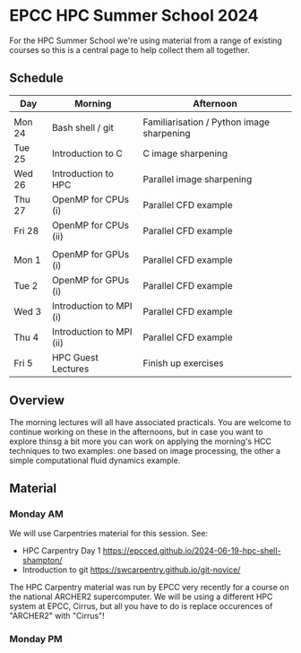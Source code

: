 # EPCC HPC Summer School 2024

For the HPC Summer School we're using material from a range of
existing courses so this is a central page to help collect them all
together.

## Schedule

| Day | Morning | Afternoon |
| --- | ---  | --- |
| |  | |
| Mon 24 | Bash shell / git | Familiarisation / Python image sharpening |
| Tue 25 | Introduction to C | C image sharpening |
| Wed 26 | Introduction to HPC | Parallel image sharpening |
| Thu 27 | OpenMP for CPUs (i) | Parallel CFD example |
| Fri 28 | OpenMP for CPUs (ii) | Parallel CFD example |
| | | |
| Mon 1 | OpenMP for GPUs (i) | Parallel CFD example |
| Tue 2 | OpenMP for GPUs (i) | Parallel CFD example |
| Wed 3 | Introduction to MPI (i) | Parallel CFD example |
| Thu 4 | Introduction to MPI (ii) | Parallel CFD example |
| Fri 5 | HPC Guest Lectures | Finish up exercises |

## Overview

The morning lectures will all have associated practicals. You are
welcome to continue working on these in the afternoons, but in case
you want to explore thinsg a bit more you can work on applying the
morning's HCC techniques to two examples: one based on image
processing, the other a simple computational fluid dynamics example.

## Material

### Monday AM

We will use Carpentries material for this session. See:

  * HPC Carpentry Day 1 https://epcced.github.io/2024-06-19-hpc-shell-shampton/
  * Introduction to git https://swcarpentry.github.io/git-novice/

The HPC Carpentry material was run by EPCC very recently for a course
on the national ARCHER2 supercomputer. We will be using a different
HPC system at EPCC, Cirrus, but all you have to do is replace
occurences of "ARCHER2" with "Cirrus"!

### Monday PM

